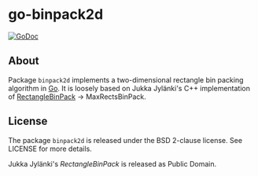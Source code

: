 # go-binpack2d
[![GoDoc](https://godoc.org/github.com/InfinityTools/go-binpack2d?status.svg)](https://godoc.org/github.com/InfinityTools/go-binpack2d)

## About

Package `binpack2d` implements a two-dimensional rectangle bin packing algorithm in [Go](https://golang.org). It is loosely based on Jukka Jylänki's C++ implementation of [RectangleBinPack](https://github.com/juj/RectangleBinPack) -> MaxRectsBinPack.

## License

The package `binpack2d` is released under the BSD 2-clause license. See LICENSE for more details.

Jukka Jylänki's *RectangleBinPack* is released as Public Domain.
